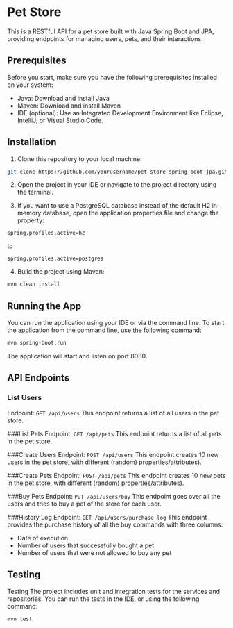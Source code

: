 # Pet Store
This is a RESTful API for a pet store built with Java Spring Boot and JPA, providing endpoints for managing users, pets, and their interactions.

## Prerequisites
Before you start, make sure you have the following prerequisites installed on your system:

- Java: Download and install Java
- Maven: Download and install Maven
- IDE (optional): Use an Integrated Development Environment like Eclipse, IntelliJ, or Visual Studio Code.

## Installation
1. Clone this repository to your local machine:
``` bash
git clone https://github.com/yourusername/pet-store-spring-boot-jpa.git
```

2. Open the project in your IDE or navigate to the project directory using the terminal.

3. If you want to use a PostgreSQL database instead of the default H2 in-memory database, open the application.properties file and change the property:
```application.properties
spring.profiles.active=h2
```
to
```application.properties
spring.profiles.active=postgres
```

4. Build the project using Maven:
```bash
mvn clean install
```

## Running the App
You can run the application using your IDE or via the command line. To start the application from the command line, use the following command:
```bash
mvn spring-boot:run
```
The application will start and listen on port 8080.

## API Endpoints
### List Users
Endpoint: `GET /api/users`
This endpoint returns a list of all users in the pet store.

###List Pets
Endpoint: `GET /api/pets`
This endpoint returns a list of all pets in the pet store.

###Create Users
Endpoint: `POST /api/users`
This endpoint creates 10 new users in the pet store, with different
(random) properties/attributes).

###Create Pets
Endpoint: `POST /api/pets`
This endpoint creates 10 new pets in the pet store, with different
(random) properties/attributes).

###Buy Pets
Endpoint: `PUT /api/users/buy`
This endpoint goes over all the users and tries to buy a pet of the store for each user.

###History Log
Endpoint: `GET /api/users/purchase-log`
This endpoint provides the purchase history of all the buy commands with three columns:
- Date of execution
- Number of users that successfully bought a pet
- Number of users that were not allowed to buy any pet

## Testing
Testing
The project includes unit and integration tests for the services and repositories. You can run the tests in the IDE, or using the following command:
```bash
mvn test
```




